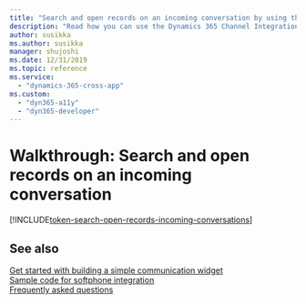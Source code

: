 ```yaml
---
title: "Search and open records on an incoming conversation by using the Dynamics 365 Channel Integration Framework (CIF) version 2.0 | MicrosoftDocs"
description: "Read how you can use the Dynamics 365 Channel Integration Framework (CIF) version 2.0 APIs to search and open records on an incoming conversation."
author: susikka
ms.author: susikka
manager: shujoshi
ms.date: 12/31/2019
ms.topic: reference
ms.service: 
  - "dynamics-365-cross-app"
ms.custom: 
  - "dyn365-a11y"
  - "dyn365-developer"
---
```

# Walkthrough: Search and open records on an incoming conversation

[!INCLUDE[token-search-open-records-incoming-conversations](../shared/token-search-open-records-incoming-conversations.md)]

## See also

[Get started with building a simple communication widget](getting-started-simple-widget.md)<br />
[Sample code for softphone integration](sample-softphone-integration.md)<br />
[Frequently asked questions](faq-channel-integration-framework.md)

